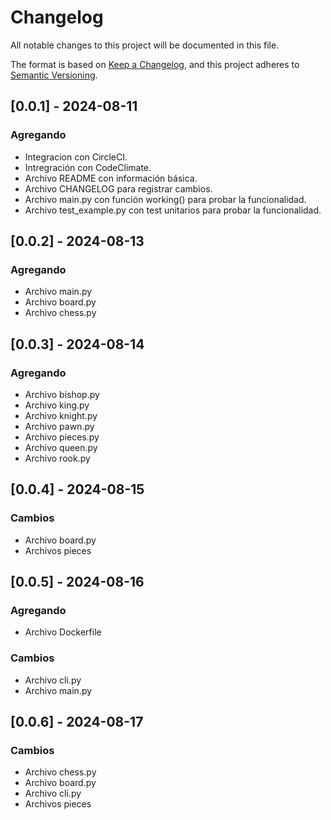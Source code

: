 # Changelog

All notable changes to this project will be documented in this file.

The format is based on [Keep a Changelog](https://keepachangelog.com/en/1.1.0/),
and this project adheres to [Semantic Versioning](https://semver.org/spec/v2.0.0.html).

## [0.0.1] - 2024-08-11
### Agregando
- Integracion con CircleCI.
- Intregración con CodeClimate.
- Archivo README con información básica.
- Archivo CHANGELOG para registrar cambios.
- Archivo main.py con función working() para probar la funcionalidad.
- Archivo test_example.py con test unitarios para probar la funcionalidad.

## [0.0.2] - 2024-08-13
### Agregando 
- Archivo main.py
- Archivo board.py
- Archivo chess.py

## [0.0.3] - 2024-08-14
### Agregando
- Archivo bishop.py
- Archivo king.py
- Archivo knight.py
- Archivo pawn.py
- Archivo pieces.py
- Archivo queen.py
- Archivo rook.py

## [0.0.4] - 2024-08-15
### Cambios 

- Archivo board.py
- Archivos pieces

## [0.0.5] - 2024-08-16
### Agregando

- Archivo Dockerfile

### Cambios 

- Archivo cli.py
- Archivo main.py

## [0.0.6] - 2024-08-17
### Cambios

- Archivo chess.py
- Archivo board.py
- Archivo cli.py
- Archivos pieces
